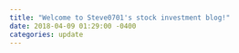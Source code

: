 ```yaml
---
title: "Welcome to Steve0701's stock investment blog!"
date: 2018-04-09 01:29:00 -0400
categories: update
---
```

